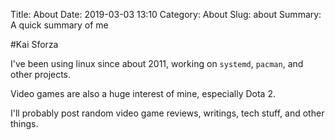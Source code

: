 Title: About
Date: 2019-03-03 13:10
Category: About
Slug: about
Summary:  A quick summary of me

#Kai Sforza

I've been using linux since about 2011, working on `systemd`, `pacman`, and other projects.

Video games are also a huge interest of mine, especially Dota 2.

I'll probably post random video game reviews, writings, tech stuff, and other things.